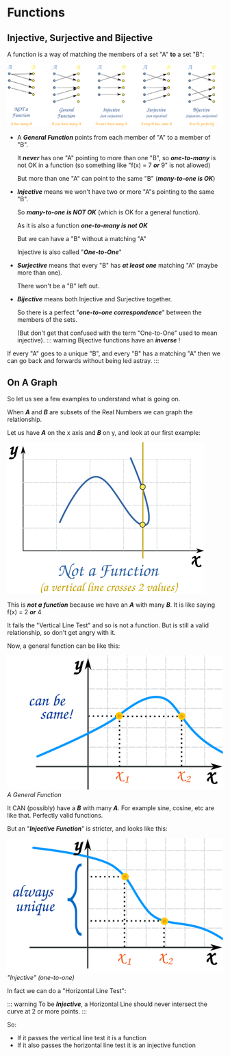 # Functions
## Injective, Surjective and Bijective
A function is a way of matching the members of a set "A" **to** a set "B":

![function mapping](./function-mapping.svg)

- A ***General Function*** points from each member of "A" to a member of "B".

    It ***never*** has one "A" pointing to more than one "B", so ***one-to-many*** is not OK in a function (so something like "f(x) = 7 ***or*** 9" is not allowed)

    But more than one "A" can point to the same "B" (***many-to-one is OK***)

- ***Injective*** means we won't have two or more "A"s pointing to the same "B".

    So ***many-to-one is NOT OK*** (which is OK for a general function).

    As it is also a function ***one-to-many is not OK***

    But we can have a "B" without a matching "A"

    Injective is also called "***One-to-One***"

- ***Surjective*** means that every "B" has ***at least one*** matching "A" (maybe more than one).

    There won't be a "B" left out.

- ***Bijective*** means both Injective and Surjective together.

    So there is a perfect "***one-to-one correspondence***" between the members of the sets.

    (But don't get that confused with the term "One-to-One" used to mean injective).
::: warning
Bijective functions have an <b><i>inverse</i></b> !

If every "A" goes to a unique "B", and every "B" has a matching "A" then we can go back and forwards without being led astray.
:::
## On A Graph
So let us see a few examples to understand what is going on.

When ***A*** and ***B*** are subsets of the Real Numbers we can graph the relationship.

Let us have ***A*** on the x axis and ***B*** on y, and look at our first example:

![vertical-line-test](./vertical-line-test.svg)

This is ***not a function*** because we have an ***A*** with many ***B***. It is like saying f(x) = 2 ***or*** 4

It fails the "Vertical Line Test" and so is not a function. But is still a valid relationship, so don't get angry with it.

Now, a general function can be like this:

![function-general-graph](./function-general-graph.svg)
*A General Function*

It CAN (possibly) have a ***B*** with many ***A***. For example sine, cosine, etc are like that. Perfectly valid functions.

But an "***Injective Function***" is stricter, and looks like this:

![function-injective-graph](./function-injective-graph.svg)
*"Injective" (one-to-one)*

In fact we can do a "Horizontal Line Test":

::: warning
To be <i><b>Injective</b></i>, a Horizontal Line should never intersect the curve at 2 or more points.
:::

So:

  - If it passes the vertical line test it is a function
  - If it also passes the horizontal line test it is an injective function
